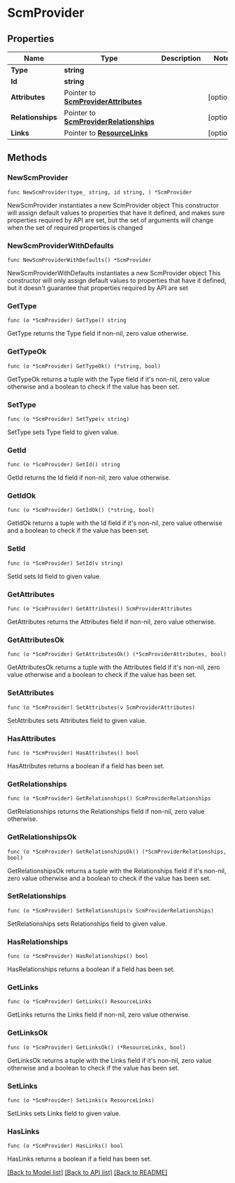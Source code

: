 # ScmProvider

## Properties

Name | Type | Description | Notes
------------ | ------------- | ------------- | -------------
**Type** | **string** |  | 
**Id** | **string** |  | 
**Attributes** | Pointer to [**ScmProviderAttributes**](ScmProviderAttributes.md) |  | [optional] 
**Relationships** | Pointer to [**ScmProviderRelationships**](ScmProviderRelationships.md) |  | [optional] 
**Links** | Pointer to [**ResourceLinks**](ResourceLinks.md) |  | [optional] 

## Methods

### NewScmProvider

`func NewScmProvider(type_ string, id string, ) *ScmProvider`

NewScmProvider instantiates a new ScmProvider object
This constructor will assign default values to properties that have it defined,
and makes sure properties required by API are set, but the set of arguments
will change when the set of required properties is changed

### NewScmProviderWithDefaults

`func NewScmProviderWithDefaults() *ScmProvider`

NewScmProviderWithDefaults instantiates a new ScmProvider object
This constructor will only assign default values to properties that have it defined,
but it doesn't guarantee that properties required by API are set

### GetType

`func (o *ScmProvider) GetType() string`

GetType returns the Type field if non-nil, zero value otherwise.

### GetTypeOk

`func (o *ScmProvider) GetTypeOk() (*string, bool)`

GetTypeOk returns a tuple with the Type field if it's non-nil, zero value otherwise
and a boolean to check if the value has been set.

### SetType

`func (o *ScmProvider) SetType(v string)`

SetType sets Type field to given value.


### GetId

`func (o *ScmProvider) GetId() string`

GetId returns the Id field if non-nil, zero value otherwise.

### GetIdOk

`func (o *ScmProvider) GetIdOk() (*string, bool)`

GetIdOk returns a tuple with the Id field if it's non-nil, zero value otherwise
and a boolean to check if the value has been set.

### SetId

`func (o *ScmProvider) SetId(v string)`

SetId sets Id field to given value.


### GetAttributes

`func (o *ScmProvider) GetAttributes() ScmProviderAttributes`

GetAttributes returns the Attributes field if non-nil, zero value otherwise.

### GetAttributesOk

`func (o *ScmProvider) GetAttributesOk() (*ScmProviderAttributes, bool)`

GetAttributesOk returns a tuple with the Attributes field if it's non-nil, zero value otherwise
and a boolean to check if the value has been set.

### SetAttributes

`func (o *ScmProvider) SetAttributes(v ScmProviderAttributes)`

SetAttributes sets Attributes field to given value.

### HasAttributes

`func (o *ScmProvider) HasAttributes() bool`

HasAttributes returns a boolean if a field has been set.

### GetRelationships

`func (o *ScmProvider) GetRelationships() ScmProviderRelationships`

GetRelationships returns the Relationships field if non-nil, zero value otherwise.

### GetRelationshipsOk

`func (o *ScmProvider) GetRelationshipsOk() (*ScmProviderRelationships, bool)`

GetRelationshipsOk returns a tuple with the Relationships field if it's non-nil, zero value otherwise
and a boolean to check if the value has been set.

### SetRelationships

`func (o *ScmProvider) SetRelationships(v ScmProviderRelationships)`

SetRelationships sets Relationships field to given value.

### HasRelationships

`func (o *ScmProvider) HasRelationships() bool`

HasRelationships returns a boolean if a field has been set.

### GetLinks

`func (o *ScmProvider) GetLinks() ResourceLinks`

GetLinks returns the Links field if non-nil, zero value otherwise.

### GetLinksOk

`func (o *ScmProvider) GetLinksOk() (*ResourceLinks, bool)`

GetLinksOk returns a tuple with the Links field if it's non-nil, zero value otherwise
and a boolean to check if the value has been set.

### SetLinks

`func (o *ScmProvider) SetLinks(v ResourceLinks)`

SetLinks sets Links field to given value.

### HasLinks

`func (o *ScmProvider) HasLinks() bool`

HasLinks returns a boolean if a field has been set.


[[Back to Model list]](../README.md#documentation-for-models) [[Back to API list]](../README.md#documentation-for-api-endpoints) [[Back to README]](../README.md)


